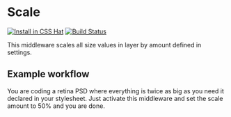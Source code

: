 # Scale

[![Install in CSS Hat](http://img.shields.io/badge/install-to%20CSS%20Hat-blue.svg)](http://addons.csshat.com/?install=csshat/middleware-scale) [![Build Status](https://travis-ci.org/csshat/middleware-scale.svg?branch=master)](https://travis-ci.org/csshat/middleware-scale)

This middleware scales all size values in layer by amount defined in settings.

## Example workflow

You are coding a retina PSD where everything is twice as big as you need it declared in your stylesheet. Just activate this middleware and set the scale amount to 50% and you are done.
